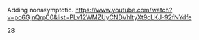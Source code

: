Adding nonasymptotic. https://www.youtube.com/watch?v=po6GjnQrp00&list=PLv12WMZUyCNDVhltyXt9cLKJ-92fNYdfe

28
